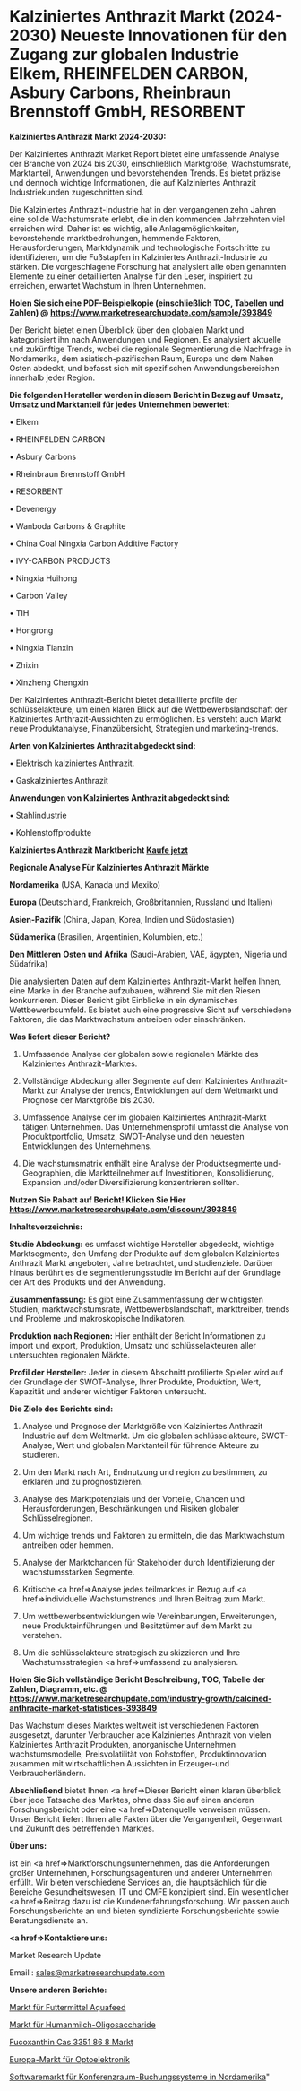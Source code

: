 # Kalziniertes Anthrazit Markt (2024-2030) Neueste Innovationen für den Zugang zur globalen Industrie Elkem, RHEINFELDEN CARBON, Asbury Carbons, Rheinbraun Brennstoff GmbH, RESORBENT

<strong>Kalziniertes Anthrazit Markt 2024-2030:</strong>

Der Kalziniertes Anthrazit Market Report bietet eine umfassende Analyse der Branche von 2024 bis 2030, einschließlich Marktgröße, Wachstumsrate, Marktanteil, Anwendungen und bevorstehenden Trends. Es bietet präzise und dennoch wichtige Informationen, die auf Kalziniertes Anthrazit Industriekunden zugeschnitten sind.

Die Kalziniertes Anthrazit-Industrie hat in den vergangenen zehn Jahren eine solide Wachstumsrate erlebt, die in den kommenden Jahrzehnten viel erreichen wird. Daher ist es wichtig, alle Anlagemöglichkeiten, bevorstehende marktbedrohungen, hemmende Faktoren, Herausforderungen, Marktdynamik und technologische Fortschritte zu identifizieren, um die Fußstapfen in Kalziniertes Anthrazit-Industrie zu stärken. Die vorgeschlagene Forschung hat analysiert alle oben genannten Elemente zu einer detaillierten Analyse für den Leser, inspiriert zu erreichen, erwartet Wachstum in Ihren Unternehmen.

<strong>Holen Sie sich eine PDF-Beispielkopie (einschließlich TOC, Tabellen und Zahlen) @
</strong><strong><a href=https://www.marketresearchupdate.com/sample/393849><strong>https://www.marketresearchupdate.com/sample/393849</u></font></a></strong></strong>

Der Bericht bietet einen Überblick über den globalen Markt und kategorisiert ihn nach Anwendungen und Regionen. Es analysiert aktuelle und zukünftige Trends, wobei die regionale Segmentierung die Nachfrage in Nordamerika, dem asiatisch-pazifischen Raum, Europa und dem Nahen Osten abdeckt, und befasst sich mit spezifischen Anwendungsbereichen innerhalb jeder Region.

<strong>Die folgenden Hersteller werden in diesem Bericht in Bezug auf Umsatz, Umsatz und Marktanteil für jedes Unternehmen bewertet:</strong>

• Elkem

• RHEINFELDEN CARBON

• Asbury Carbons

• Rheinbraun Brennstoff GmbH

• RESORBENT

• Devenergy

• Wanboda Carbons & Graphite

• China Coal Ningxia Carbon Additive Factory

• IVY-CARBON PRODUCTS

• Ningxia Huihong

• Carbon Valley

• TIH

• Hongrong

• Ningxia Tianxin

• Zhixin

• Xinzheng Chengxin

Der Kalziniertes Anthrazit-Bericht bietet detaillierte profile der schlüsselakteure, um einen klaren Blick auf die Wettbewerbslandschaft der Kalziniertes Anthrazit-Aussichten zu ermöglichen. Es versteht auch Markt neue Produktanalyse, Finanzübersicht, Strategien und marketing-trends.

<strong>Arten von Kalziniertes Anthrazit abgedeckt sind:</strong>

• Elektrisch kalziniertes Anthrazit.

• Gaskalziniertes Anthrazit

<strong>Anwendungen von Kalziniertes Anthrazit abgedeckt sind:</strong>

• Stahlindustrie

• Kohlenstoffprodukte

<strong>Kalziniertes Anthrazit Marktbericht <a href=https://www.marketresearchupdate.com/buynow/393849>Kaufe jetzt</a></strong>

<strong>Regionale Analyse Für Kalziniertes Anthrazit Märkte</strong>

<strong>Nordamerika</strong> (USA, Kanada und Mexiko)

<strong>Europa</strong> (Deutschland, Frankreich, Großbritannien, Russland und Italien)

<strong>Asien-Pazifik</strong> (China, Japan, Korea, Indien und Südostasien)

<strong>Südamerika</strong> (Brasilien, Argentinien, Kolumbien, etc.)

<strong>Den Mittleren</strong> <strong>Osten und Afrika</strong> (Saudi-Arabien, VAE, ägypten, Nigeria und Südafrika)

Die analysierten Daten auf dem Kalziniertes Anthrazit-Markt helfen Ihnen, eine Marke in der Branche aufzubauen, während Sie mit den Riesen konkurrieren. Dieser Bericht gibt Einblicke in ein dynamisches Wettbewerbsumfeld. Es bietet auch eine progressive Sicht auf verschiedene Faktoren, die das Marktwachstum antreiben oder einschränken.

<strong>Was liefert dieser Bericht?</strong>

1. Umfassende Analyse der globalen sowie regionalen Märkte des Kalziniertes Anthrazit-Marktes.

2. Vollständige Abdeckung aller Segmente auf dem Kalziniertes Anthrazit-Markt zur Analyse der trends, Entwicklungen auf dem Weltmarkt und Prognose der Marktgröße bis 2030.

3. Umfassende Analyse der im globalen Kalziniertes Anthrazit-Markt tätigen Unternehmen. Das Unternehmensprofil umfasst die Analyse von Produktportfolio, Umsatz, SWOT-Analyse und den neuesten Entwicklungen des Unternehmens.

4. Die wachstumsmatrix enthält eine Analyse der Produktsegmente und-Geographien, die Marktteilnehmer auf Investitionen, Konsolidierung, Expansion und/oder Diversifizierung konzentrieren sollten.

<strong>Nutzen Sie Rabatt auf Bericht! Klicken Sie Hier
</strong><strong><a href=https://www.marketresearchupdate.com/discount/393849>https://www.marketresearchupdate.com/discount/393849</b></u></font></strong></a>

<strong>Inhaltsverzeichnis:</strong>

<strong>Studie Abdeckung:</strong> es umfasst wichtige Hersteller abgedeckt, wichtige Marktsegmente, den Umfang der Produkte auf dem globalen Kalziniertes Anthrazit Markt angeboten, Jahre betrachtet, und studienziele. Darüber hinaus berührt es die segmentierungsstudie im Bericht auf der Grundlage der Art des Produkts und der Anwendung.

<strong>Zusammenfassung:</strong> Es gibt eine Zusammenfassung der wichtigsten Studien, marktwachstumsrate, Wettbewerbslandschaft, markttreiber, trends und Probleme und makroskopische Indikatoren.

<strong>Produktion nach Regionen:</strong> Hier enthält der Bericht Informationen zu import und export, Produktion, Umsatz und schlüsselakteuren aller untersuchten regionalen Märkte.

<strong>Profil der Hersteller:</strong> Jeder in diesem Abschnitt profilierte Spieler wird auf der Grundlage der SWOT-Analyse, Ihrer Produkte, Produktion, Wert, Kapazität und anderer wichtiger Faktoren untersucht.

<strong>Die Ziele des Berichts sind:</strong>

1) Analyse und Prognose der Marktgröße von Kalziniertes Anthrazit Industrie auf dem Weltmarkt.
Um die globalen schlüsselakteure, SWOT-Analyse, Wert und globalen Marktanteil für führende Akteure zu studieren.

2) Um den Markt nach Art, Endnutzung und region zu bestimmen, zu erklären und zu prognostizieren.

3) Analyse des Marktpotenzials und der Vorteile, Chancen und Herausforderungen, Beschränkungen und Risiken globaler Schlüsselregionen.

4) Um wichtige trends und Faktoren zu ermitteln, die das Marktwachstum antreiben oder hemmen.

5) Analyse der Marktchancen für Stakeholder durch Identifizierung der wachstumsstarken Segmente.

6) Kritische <a href=>Analyse</a> jedes teilmarktes in Bezug auf <a href=>individuelle</a> Wachstumstrends und Ihren Beitrag zum Markt.

7) Um wettbewerbsentwicklungen wie Vereinbarungen, Erweiterungen, neue Produkteinführungen und Besitztümer auf dem Markt zu verstehen.

8) Um die schlüsselakteure strategisch zu skizzieren und Ihre Wachstumsstrategien <a href=>umfassend</a> zu analysieren.

<strong>Holen Sie Sich vollständige Bericht Beschreibung, TOC, Tabelle der Zahlen, Diagramm, etc. @ </strong><strong><a href=https://www.marketresearchupdate.com/industry-growth/calcined-anthracite-market-statistices-393849>https://www.marketresearchupdate.com/industry-growth/calcined-anthracite-market-statistices-393849</a></font></strong>

Das Wachstum dieses Marktes weltweit ist verschiedenen Faktoren ausgesetzt, darunter Verbraucher ace Kalziniertes Anthrazit von vielen Kalziniertes Anthrazit Produkten, anorganische Unternehmen wachstumsmodelle, Preisvolatilität von Rohstoffen, Produktinnovation zusammen mit wirtschaftlichen Aussichten in Erzeuger-und Verbraucherländern.

<strong>Abschließend</strong> bietet Ihnen <a href=>Dieser</a> Bericht einen klaren überblick über jede Tatsache des Marktes, ohne dass Sie auf einen anderen Forschungsbericht oder eine <a href=>Datenquelle</a> verweisen müssen. Unser Bericht liefert Ihnen alle Fakten über die Vergangenheit, Gegenwart und Zukunft des betreffenden Marktes.

<strong>Über uns:</strong>

 ist ein <a href=>Marktfors</a>chungsunternehmen, das die Anforderungen großer Unternehmen, Forschungsagenturen und anderer Unternehmen erfüllt. Wir bieten verschiedene Services an, die hauptsächlich für die Bereiche Gesundheitswesen, IT und CMFE konzipiert sind. Ein wesentlicher <a href=>Beitrag</a> dazu ist die Kundenerfahrungsforschung. Wir passen auch Forschungsberichte an und bieten syndizierte Forschungsberichte sowie Beratungsdienste an.

<strong><a href=>Kontaktiere uns:</a></strong>

Market Research Update

Email : sales@marketresearchupdate.com

<strong>Unsere anderen Berichte:</strong>

<a href=https://www.linkedin.com/pulse/feed-aquafeed-market-size-growth-set-surge>Markt für Futtermittel Aquafeed</a>

<a href=https://www.linkedin.com/pulse/human-milk-oligosaccharides-market-analysis>Markt für Humanmilch-Oligosaccharide</a>

<a href=https://www.linkedin.com/pulse/fucoxanthin-cas-3351-86-8-market-sizing-up-anticipating>Fucoxanthin Cas 3351 86 8 Markt</a>

<a href=https://www.linkedin.com/pulse/europe-optoelectronics-market-2023>Europa-Markt für Optoelektronik</a>

<a href=https://www.linkedin.com/pulse/north-america-meeting-room-booking-system-software-market>Softwaremarkt für Konferenzraum-Buchungssysteme in Nordamerika</a>"
